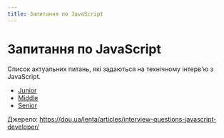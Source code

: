 ```yaml
---
title: Запитання по JavaScript
---
```


# Запитання по JavaScript

Список актуальних питань, які задаються на технічному інтерв'ю з JavaScript.

* [Junior](/javascript300/junior/general/)
* [Middle](/javascript300/middle/general/)
* [Senior](/javascript300/senior/general/)

Джерело: https://dou.ua/lenta/articles/interview-questions-javascript-developer/